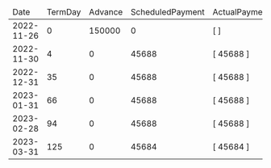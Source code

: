 <table><thead><tr><td>Date</td><td>TermDay</td><td>Advance</td><td>ScheduledPayment</td><td>ActualPayments</td><td>NetEffect</td><td>PaymentStatus</td><td>BalanceStatus</td><td>CumulativeInterest</td><td>NewInterest</td><td>NewPenaltyCharges</td><td>PrincipalPortion</td><td>ProductFeesPortion</td><td>InterestPortion</td><td>PenaltyChargesPortion</td><td>ProductFeesRefund</td><td>PrincipalBalance</td><td>ProductFeesBalance</td><td>InterestBalance</td><td>PenaltyChargesBalance</td></tr></thead><tbody><tr><td>2022-11-26</td><td>0</td><td>150000</td><td>0</td><td>[  ]</td><td>0</td><td>ValueNone</td><td>OpenBalance</td><td>0</td><td>0</td><td>0</td><td>0</td><td>0</td><td>0</td><td>0</td><td>0</td><td>150000</td><td>0</td><td>0</td><td>0</td></tr><tr><td>2022-11-30</td><td>4</td><td>0</td><td>45688</td><td>[ 45688 ]</td><td>45688</td><td>PaymentMade</td><td>OpenBalance</td><td>4800</td><td>4800</td><td>0</td><td>40888</td><td>0</td><td>4800</td><td>0</td><td>0</td><td>109112</td><td>0</td><td>0</td><td>0</td></tr><tr><td>2022-12-31</td><td>35</td><td>0</td><td>45688</td><td>[ 45688 ]</td><td>45688</td><td>PaymentMade</td><td>OpenBalance</td><td>31859</td><td>27059</td><td>0</td><td>18629</td><td>0</td><td>27059</td><td>0</td><td>0</td><td>90483</td><td>0</td><td>0</td><td>0</td></tr><tr><td>2023-01-31</td><td>66</td><td>0</td><td>45688</td><td>[ 45688 ]</td><td>45688</td><td>PaymentMade</td><td>OpenBalance</td><td>54298</td><td>22439</td><td>0</td><td>23249</td><td>0</td><td>22439</td><td>0</td><td>0</td><td>67234</td><td>0</td><td>0</td><td>0</td></tr><tr><td>2023-02-28</td><td>94</td><td>0</td><td>45688</td><td>[ 45688 ]</td><td>45688</td><td>PaymentMade</td><td>OpenBalance</td><td>69358</td><td>15060</td><td>0</td><td>30628</td><td>0</td><td>15060</td><td>0</td><td>0</td><td>36606</td><td>0</td><td>0</td><td>0</td></tr><tr><td>2023-03-31</td><td>125</td><td>0</td><td>45684</td><td>[ 45684 ]</td><td>45684</td><td>PaymentMade</td><td>PaidInFull</td><td>78436</td><td>9078</td><td>0</td><td>36606</td><td>0</td><td>9078</td><td>0</td><td>0</td><td>0</td><td>0</td><td>0</td><td>0</td></tr></tbody></table>